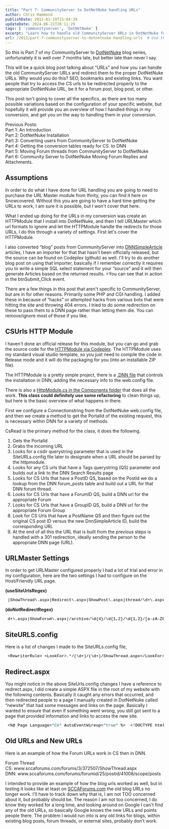 ```yaml
---
title: "Part 7: CommunityServer to DotNetNuke handling URLs"
author: Chris Hammond
publishDate: 2012-01-19T15:04:39
updateDate: 2024-06-21T20:11:29
tags: [ 'communityserver', 'DotNetNuke' ]
excerpt: "Learn how to handle old CommunityServer URLs in DotNetNuke for better SEO and user experience. Redirect CS URLs to DNN with ease in this informative guide."
url: /2012/part-7-communityserver-to-dotnetnuke-handling-urls  # Use the generated URL with year
---
```

<p>So this is Part 7 of my CommunityServer to <a href="https://www.dotnetnuke.com">DotNetNuke</a> blog series, unfortunately it is well over 7 months late, but better late than never I say.</p>  <p>This will be a quick blog post talking about &ldquo;URLs&rdquo; and how you can handle the old CommunityServer URLs and redirect them to the proper DotNetNuke URLs. Why would you do this? SEO, bookmarks and existing links. You want people that try to access the CS urls to be redirected properly to the appropriate DotNetNuke URL, be it for a forum post, blog post, or other.</p>  <p>This post isn&#39;t going to cover all the specifics, as there are too many possible variations based on the configuration of your specific website, but hopefully it will provide you an overview of how I handled things in my conversion, and get you on the way to handling them in your conversion.</p>  <p>Previous Posts:<br /> Part 1: An Introduction<br /> Part 2: DotNetNuke Installation<br /> Part 3: Converting users from CommunityServer to DotNetNuke<br /> Part 4: Getting the conversion tables ready for CS&nbsp; to DNN<br /> Part 5: Moving Forum threads from CommunityServer to DotNetNuke<br /> Part 6: Community Server to DotNetNuke Moving Forum Replies and Attachments.</p>  <h2>Assumptions</h2>  <p>In order to do what I have done for URL handling you are going to need to purchase the URL Master module from Ifinity, you can find it here on Snowcovered. Without this you are going to have a hard time getting the URLs to work, I am sure it is possible, but I won&#39;t cover that here.</p>  <p>What I ended up doing for the URLs in my conversion was create an HTTPModule that I install into DotNetNuke, and then I tell URLMaster which url formats to ignore and let the HTTPModule handle the redirects for those URLs, I do this through a variety of settings. First let&#39;s cover the HTTPModule.</p>  <p>I also converted &ldquo;blog&rdquo; posts from CommunityServer into <a href="https://github.com/chrishammond/dnnsimplearticle/" target="_blank">DNNSimpleArticle</a> articles, I have an importer for that that hasn&#39;t been officially released, but the source can be found on Codeplex (github) as well. I&#39;ll try to do another blog post on using that importer, basically if I remember correctly it requires you to write a simple SQL select statement for your &ldquo;source&rdquo; and it will then generate Articles based on the returned results. &gt;You can see that in action in the btnSubmit_Click event.</p>  <p>There are a few things in this post that aren&#39;t specific to CommunityServer, but are in for other reasons. Primarily some PHP and CGI handling. I added these in because of &ldquo;hacks&rdquo; or attempted hacks from various bots that were hitting the site and throwing 404 errors. I tried to do some redirection on these to pass them to a DNN page rather than letting them die. You can remove/ignore most of those if you like.</p>  <h2>CSUrls HTTP Module</h2>  <p>I haven&#39;t done an official release for this module, but you can go and grab the source code for the <a href="https://github.com/ChrisHammond/CS2DNN">HTTPModule via Codeplex</a>. The HTTPModule uses my standard visual studio template, so you just need to compile the code in Release mode and it will do the packaging for you (into an installable ZIP file).</p>  <p>The HTTPModule is a pretty simple project, there is a <a href="https://github.com/ChrisHammond/CS2DNN">.DNN file</a> that controls the installation in DNN, adding the necessary info to the web.config file.</p>  <p>There is also a <a href="https://github.com/ChrisHammond/CS2DNN">HttpModule.cs in the Components folder</a> that does all the work. <strong>This class could definitely use some refactoring</strong> to clean things up, but here is the basic overview of what happens in there.</p>  <p>First we configure a Connectionstring from the DotNetNuke web.config file, and then we create a method to get the PortalId of the existing request, this is necessary within DNN for a variety of methods.</p>  <p>CsRead is the primary method for the class, it does the following.</p>  <ol>  <li>Gets the PortalId</li>  <li>Grabs the incoming URL</li>  <li>Looks for a csdir querystring parameter that is used in the SiteURLs.config file later to designate when a URL should be parsed by the httpmodule.</li>  <li>Looks for any CS urls that have a Tags querystring (QS) parameter and builds out a link to the DNN Search Results page</li>  <li>Looks for CS Urls that have a PostID QS, based on the PostId we do a lookup from the DNN forum_posts table and build out a URL for that DNN forum thread.</li>  <li>Looks for CS Urls that have a ForumID QS, build a DNN url for the appropriate Forum</li>  <li>Looks for CS Urls that have a GroupID QS, build a DNN url for the appropriate Forum Group</li>  <li>Look for CS Urls that have a PostName QS and then figure out the original CS post ID versus the new DnnSimpleArticle ID, build the corresponding URL</li>  <li>At the end of all this the URL that is built from the previous steps is handled with a 301 redirection, ideally sending the person to the appropriate DNN page (URL).</li> </ol>  <h2>URLMaster Settings</h2>  <p>In order to get URLMaster configured properly I had a lot of trial and error in my configuration, here are the two settings I had to configure on the Host/Friendly URL page.</p>  <p><strong>(useSiteUrlsRegex)</strong></p>  <pre class="csharpcode"> |ShowThread\.aspx|Redirect\.aspx|ShowPost\.aspx|thread/\d+\.aspx|post/\d+\.aspx|ShowForum\.aspx| /archive/\d{4}/\d{1,2}/\d{1,2}/[a-zA-Z0-9\-\._]*?\.aspx|contact\.php|cgi-bin|forums/rss.aspx</pre> <style type="text/css">.csharpcode, .csharpcode pre { 	font-size: small; 	color: black; 	font-family: consolas, "Courier New", courier, monospace; 	background-color: #ffffff; 	/*white-space: pre;*/ } .csharpcode pre { margin: 0em; } .csharpcode .rem { color: #008000; } .csharpcode .kwrd { color: #0000ff; } .csharpcode .str { color: #006080; } .csharpcode .op { color: #0000c0; } .csharpcode .preproc { color: #cc6633; } .csharpcode .asp { background-color: #ffff00; } .csharpcode .html { color: #800000; } .csharpcode .attr { color: #ff0000; } .csharpcode .alt  { 	background-color: #f4f4f4; 	width: 100%; 	margin: 0em; } .csharpcode .lnum { color: #606060; } </style> <p><strong>(doNotRedirectRegex)</strong></p>  <pre class="csharpcode"> d+\.aspx|ShowForum\.aspx|/archive/\d{4}/\d{1,2}/\d{1,2}/[a-zA-Z0-9\-\._]*?\.aspx|contact\.php |cgi-bin|forums/rss.aspx </pre>  <h2>SiteURLS.config</h2>  <p>Here is a list of changes I made to the SiteURLs.config file,</p> <style type="text/css">.csharpcode, .csharpcode pre { 	font-size: small; 	color: black; 	font-family: consolas, "Courier New", courier, monospace; 	background-color: #ffffff; 	/*white-space: pre;*/ } .csharpcode pre { margin: 0em; } .csharpcode .rem { color: #008000; } .csharpcode .kwrd { color: #0000ff; } .csharpcode .str { color: #006080; } .csharpcode .op { color: #0000c0; } .csharpcode .preproc { color: #cc6633; } .csharpcode .asp { background-color: #ffff00; } .csharpcode .html { color: #800000; } .csharpcode .attr { color: #ff0000; } .csharpcode .alt  { 	background-color: #f4f4f4; 	width: 100%; 	margin: 0em; } .csharpcode .lnum { color: #606060; } </style> <pre class="csharpcode"> &lt;RewriterRule&gt; &lt;LookFor&gt;.*/(\d+)/(\d+)/ShowThread.aspx&lt;/LookFor&gt; &lt;SendTo&gt;~/redirect.aspx?csdir=1&amp;amp;PostID=$2&lt;/SendTo&gt; &lt;/RewriterRule&gt; &lt;RewriterRule&gt; &lt;LookFor&gt;.*/(\d+)/ShowPost.aspx&lt;/LookFor&gt; &lt;SendTo&gt;~/redirect.aspx?csdir=1&amp;amp;PostID=$1&lt;/SendTo&gt; &lt;/RewriterRule&gt; &lt;RewriterRule&gt; &lt;LookFor&gt;.*/thread/(\d+).aspx&lt;/LookFor&gt; &lt;SendTo&gt;~/redirect.aspx?csdir=1&amp;amp;PostID=$1&lt;/SendTo&gt; &lt;/RewriterRule&gt; &lt;RewriterRule&gt; &lt;LookFor&gt;.*/post/(\d+).aspx&lt;/LookFor&gt; &lt;SendTo&gt;~/redirect.aspx?csdir=1&amp;amp;PostID=$1&lt;/SendTo&gt; &lt;/RewriterRule&gt; &lt;RewriterRule&gt; &lt;LookFor&gt;.*/(\d+)/ShowThread.aspx&lt;/LookFor&gt; &lt;SendTo&gt;~/redirect.aspx?csdir=1&amp;amp;PostID=$1&lt;/SendTo&gt; &lt;/RewriterRule&gt; &lt;RewriterRule&gt; &lt;LookFor&gt;.*/(\d+)/ShowForum.aspx&lt;/LookFor&gt; &lt;SendTo&gt;~/redirect.aspx?csdir=1&amp;amp;ForumID=$1&lt;/SendTo&gt; &lt;/RewriterRule&gt; &lt;RewriterRule&gt; &lt;LookFor&gt;.*/archive/(\d{4})/(\d{1,2})/(\d{1,2})/([a-zA-Z0-9\-\._]*?)\.aspx&lt;/LookFor&gt; &lt;SendTo&gt;~/redirect.aspx?csdir=1&amp;amp;PostName=$4&lt;/SendTo&gt; &lt;/RewriterRule&gt; &lt;RewriterRule&gt; &lt;LookFor&gt;.*/tags/([a-zA-Z0-9\-\._]*?)/<span class="kwrd">default</span>.aspx&lt;/LookFor&gt; &lt;SendTo&gt;~/redirect.aspx?csdir=1&amp;amp;Tags=$1&lt;/SendTo&gt; &lt;/RewriterRule&gt; &lt;RewriterRule&gt; &lt;LookFor&gt;.*/Forums/<span class="kwrd">default</span>.aspx?GroupId=(\d+)&lt;/LookFor&gt; &lt;SendTo&gt;~/redirect.aspx?csdir=1&amp;amp;GroupId=$1&lt;/SendTo&gt; &lt;/RewriterRule&gt; &lt;RewriterRule&gt; &lt;LookFor&gt;.*/Forums/rss.aspx&lt;/LookFor&gt; &lt;SendTo&gt;~/redirect.aspx?csdir=1&amp;amp;GroupId=$1&lt;/SendTo&gt; &lt;/RewriterRule&gt; &lt;RewriterRule&gt; &lt;LookFor&gt;.*/TabId/(\d+)(.*)/rss.aspx&lt;/LookFor&gt; &lt;SendTo&gt;~/rss.aspx?TabId=$1&lt;/SendTo&gt; &lt;/RewriterRule&gt; &lt;RewriterRule&gt; &lt;LookFor&gt;.*Telerik.RadUploadProgressHandler.ashx(.*)&lt;/LookFor&gt; &lt;SendTo&gt;~/Telerik.RadUploadProgressHandler.ashx$1&lt;/SendTo&gt; &lt;/RewriterRule&gt; &lt;RewriterRule&gt; &lt;LookFor&gt;[^?]*/TabId/(\d+)(.*)&lt;/LookFor&gt; &lt;SendTo&gt;~/Default.aspx?TabId=$1&lt;/SendTo&gt; &lt;/RewriterRule&gt; &lt;RewriterRule&gt; &lt;LookFor&gt;.*BannerClickThrough.aspx(.*)&lt;/LookFor&gt; &lt;SendTo&gt;~/DesktopModules/Admin/Banners/BannerClickThrough.aspx$1&lt;/SendTo&gt; &lt;/RewriterRule&gt; &lt;RewriterRule&gt; &lt;LookFor&gt;.*<span class="rem">/*.php&lt;/LookFor&gt;</span> <span class="rem">&lt;SendTo&gt;~/phpredirect.htm&lt;/SendTo&gt;</span> <span class="rem">&lt;/RewriterRule&gt;</span> <span class="rem">&lt;RewriterRule&gt;</span> <span class="rem">&lt;LookFor&gt;.*/</span>cgi-bin/.*&lt;/LookFor&gt; &lt;SendTo&gt;~/cgiredirect.htm&lt;/SendTo&gt; &lt;/RewriterRule&gt; &lt;RewriterRule&gt; &lt;LookFor&gt;.*/*.html&lt;/LookFor&gt; &lt;SendTo&gt;~/cgiredirect.htm&lt;/SendTo&gt; &lt;/RewriterRule&gt;</pre> <style type="text/css">.csharpcode, .csharpcode pre { 	font-size: small; 	color: black; 	font-family: consolas, "Courier New", courier, monospace; 	background-color: #ffffff; 	/*white-space: pre;*/ } .csharpcode pre { margin: 0em; } .csharpcode .rem { color: #008000; } .csharpcode .kwrd { color: #0000ff; } .csharpcode .str { color: #006080; } .csharpcode .op { color: #0000c0; } .csharpcode .preproc { color: #cc6633; } .csharpcode .asp { background-color: #ffff00; } .csharpcode .html { color: #800000; } .csharpcode .attr { color: #ff0000; } .csharpcode .alt  { 	background-color: #f4f4f4; 	width: 100%; 	margin: 0em; } .csharpcode .lnum { color: #606060; } </style> <h2>Redirect.aspx</h2>  <p>You might notice in the above SiteUrls.config changes I have a reference to redirect.aspx, I did create a simple ASPX file in the root of my website with the following contents. Basically it caught any errors that occurred, and then redirected people to a page I manually created in DotNetNuke called &ldquo;newsite&rdquo; that had some messages and links on the page. Basically I wanted to ensure that even if something went wrong, you still got sent to a page that provided information and links to access the new site.</p>  <pre class="csharpcode"> &lt;%@ Page Language=<span class="str">&quot;C#&quot;</span> AutoEventWireup=<span class="str">&quot;true&quot;</span> %&gt;  &lt;!DOCTYPE html PUBLIC <span class="str">&quot;-//W3C//DTD XHTML 1.0 Transitional//EN&quot;</span> <span class="str">&quot;https://www.w3.org/TR/xhtml1/DTD/xhtml1-transitional.dtd&quot;</span>&gt;  &lt;script runat=<span class="str">&quot;server&quot;</span>&gt;     <span class="kwrd">private</span> <span class="kwrd">void</span> Page_Load(<span class="kwrd">object</span> sender, System.EventArgs e)     {         <span class="kwrd">try</span>         {                                   }         <span class="kwrd">catch</span>         {             <span class="kwrd">string</span> href = <span class="str">&quot;https://www.sccaforums.com/newsite.aspx&quot;</span>;             Response.Status = <span class="str">&quot;301 Moved Permanently&quot;</span>;                          Response.RedirectLocation = href;                      }     } &lt;/script&gt;  &lt;html xmlns=<span class="str">&quot;https://www.w3.org/1999/xhtml&quot;</span>&gt; &lt;head runat=<span class="str">&quot;server&quot;</span>&gt;     title SCCAForums.com &lt;/head&gt; &lt;body&gt;     &lt;form id=<span class="str">&quot;form1&quot;</span> runat=<span class="str">&quot;server&quot;</span>&gt;     &lt;div&gt;     &lt;/div&gt;     &lt;/form&gt; &lt;/body&gt; &lt;/html&gt;</pre> <style type="text/css">.csharpcode, .csharpcode pre { 	font-size: small; 	color: black; 	font-family: consolas, "Courier New", courier, monospace; 	background-color: #ffffff; 	/*white-space: pre;*/ } .csharpcode pre { margin: 0em; } .csharpcode .rem { color: #008000; } .csharpcode .kwrd { color: #0000ff; } .csharpcode .str { color: #006080; } .csharpcode .op { color: #0000c0; } .csharpcode .preproc { color: #cc6633; } .csharpcode .asp { background-color: #ffff00; } .csharpcode .html { color: #800000; } .csharpcode .attr { color: #ff0000; } .csharpcode .alt  { 	background-color: #f4f4f4; 	width: 100%; 	margin: 0em; } .csharpcode .lnum { color: #606060; } </style> <h2>Old URLs and New URLs</h2>  <p>Here is an example of how the Forum URLs work in CS then in DNN.</p>  <p>Forum Thread<br /> CS: www.sccaforums.com/forums/3/372507/ShowThread.aspx<br /> DNN: www.sccaforums.com/forums/forumid/25/postid/41008/scope/posts</p>  <p>I intended to provide an example of how the blog urls worked as well, but in testing it looks like at least on <a href="https://www.SCCAForums.com" target="_blank">SCCAForums.com</a> the old blog URLs no longer work. I&#39;ll have to track down why that is, I am not TOO concerned about it, but probably should be. The reason I am not too concerned, I do know they worked for a long time, and looking around on Google I can&#39;t find any of the old URLs, so basically Google knows the new URLs and points people there. The problem I would run into is any old links for blogs, within existing blog posts, forum threads, or external sites, probably don&#39;t work.</p> 


